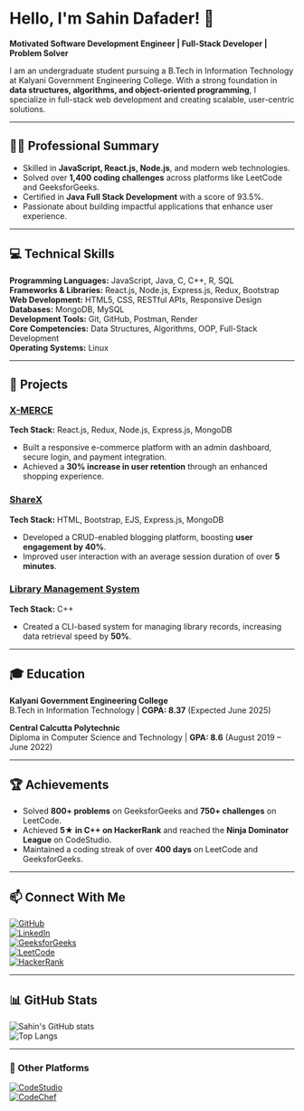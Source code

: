 # Hello, I'm Sahin Dafader! 👋  

**Motivated Software Development Engineer | Full-Stack Developer | Problem Solver**  

I am an undergraduate student pursuing a B.Tech in Information Technology at Kalyani Government Engineering College. With a strong foundation in **data structures, algorithms, and object-oriented programming**, I specialize in full-stack web development and creating scalable, user-centric solutions.  

---

## 👨‍💻 Professional Summary  
- Skilled in **JavaScript, React.js, Node.js**, and modern web technologies.  
- Solved over **1,400 coding challenges** across platforms like LeetCode and GeeksforGeeks.  
- Certified in **Java Full Stack Development** with a score of 93.5%.  
- Passionate about building impactful applications that enhance user experience.  

---

## 💻 Technical Skills  
**Programming Languages:** JavaScript, Java, C, C++, R, SQL  
**Frameworks & Libraries:** React.js, Node.js, Express.js, Redux, Bootstrap  
**Web Development:** HTML5, CSS, RESTful APIs, Responsive Design  
**Databases:** MongoDB, MySQL  
**Development Tools:** Git, GitHub, Postman, Render  
**Core Competencies:** Data Structures, Algorithms, OOP, Full-Stack Development  
**Operating Systems:** Linux  

---

## 🚀 Projects  
### [X-MERCE](https://github.com/SahinDafader/X-MERCE)  
**Tech Stack:** React.js, Redux, Node.js, Express.js, MongoDB  
- Built a responsive e-commerce platform with an admin dashboard, secure login, and payment integration.  
- Achieved a **30% increase in user retention** through an enhanced shopping experience.  

### [ShareX](https://github.com/SahinDafader/ShareX)  
**Tech Stack:** HTML, Bootstrap, EJS, Express.js, MongoDB  
- Developed a CRUD-enabled blogging platform, boosting **user engagement by 40%**.  
- Improved user interaction with an average session duration of over **5 minutes**.  

### [Library Management System](https://github.com/SahinDafader/Library-Management-System)  
**Tech Stack:** C++  
- Created a CLI-based system for managing library records, increasing data retrieval speed by **50%**.  

---

## 🎓 Education  
**Kalyani Government Engineering College**  
B.Tech in Information Technology | **CGPA: 8.37** (Expected June 2025)  

**Central Calcutta Polytechnic**  
Diploma in Computer Science and Technology | **GPA: 8.6** (August 2019 – June 2022)  

---

## 🏆 Achievements  
- Solved **800+ problems** on GeeksforGeeks and **750+ challenges** on LeetCode.  
- Achieved **5★ in C++ on HackerRank** and reached the **Ninja Dominator League** on CodeStudio.  
- Maintained a coding streak of over **400 days** on LeetCode and GeeksforGeeks.  

---

## 📫 Connect With Me  
[![GitHub](https://img.shields.io/badge/-GitHub-181717?style=flat-square&logo=github&logoColor=white)](https://github.com/SahinDafader)  
[![LinkedIn](https://img.shields.io/badge/-LinkedIn-0A66C2?style=flat-square&logo=linkedin&logoColor=white)](https://www.linkedin.com/in/sahin-dafader-384670203/)  
[![GeeksforGeeks](https://img.shields.io/badge/-GeeksforGeeks-05CC47?style=flat-square&logo=geeksforgeeks&logoColor=white)](https://auth.geeksforgeeks.org/user/sahin21/)  
[![LeetCode](https://img.shields.io/badge/-LeetCode-FFA116?style=flat-square&logo=leetcode&logoColor=black)](https://leetcode.com/u/sahin_D21/)  
[![HackerRank](https://img.shields.io/badge/-HackerRank-2EC866?style=flat-square&logo=hackerrank&logoColor=white)](https://www.hackerrank.com/sahindafader1919)  

---

## 📊 GitHub Stats  
![Sahin's GitHub stats](https://github-readme-stats.vercel.app/api?username=SahinDafader&show_icons=true&theme=radical)  
![Top Langs](https://github-readme-stats.vercel.app/api/top-langs/?username=SahinDafader&layout=compact&theme=radical)  

---

### 🔗 Other Platforms  
[![CodeStudio](https://img.shields.io/badge/-CodeStudio-orange?style=flat-square)](https://www.naukri.com/code360/profile/4c7e5b6e-d9c6-42a1-a263-49588ce06362)  
[![CodeChef](https://img.shields.io/badge/-CodeChef-brown?style=flat-square&logo=codechef&logoColor=white)](https://www.codechef.com/users/sahin_21)  
